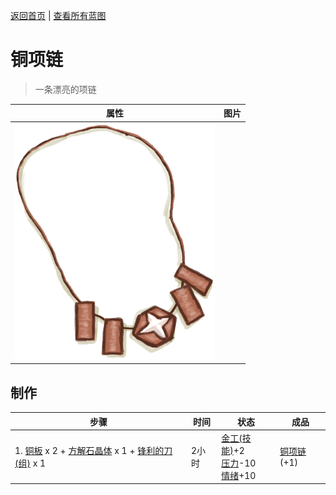 [返回首页](index.md)   |  [查看所有蓝图](blueprint.md)
# 铜项链  
> 一条漂亮的项链  
  
  属性  |   图片   
 ----  |  ----:   
   |  ![](Sprite/CopperNecklace.png)   
  
## 制作  
步骤  |  时间  |  状态  |  成品  
----  |  ----  |  ----  |  ----  
1. [铜板](CopperSheet.md) x 2 + [方解石晶体](Calcite.md) x 1 + [锋利的刀(组)](GpTag_CutterAdv.md) x 1  |  2小时  |  [金工(技能)](Skill_Metalworking.md)+2<br>[压力](Stress.md)-10<br>[情绪](Morale.md)+10  |  [铜项链](CopperNecklace.md)(+1)  
